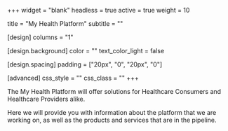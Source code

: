 +++
widget = "blank"
headless = true
active = true
weight = 10

title = "My Health Platform"
subtitle = ""

[design]
  columns = "1"

[design.background]
  color = ""
  text_color_light = false

[design.spacing]
  padding = ["20px", "0", "20px", "0"]

[advanced]
 css_style = ""
 css_class = ""
+++

The My Health Platform will offer solutions for Healthcare Consumers and Healthcare Providers alike.

Here we will provide you with information about the platform that we are working on, as well as the products and services that are in the pipeline.

